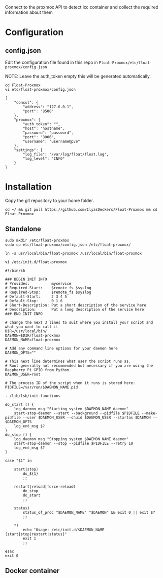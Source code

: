Connect to the proxmox API to detect lxc container and collect the required information about them

# Configuration
## config.json
Edit the configuration file found in this repo in `Float-Proxmox/etc/float-proxmox/config.json`

NOTE: Leave the auth_token empty this will be generated automatically.
```
cd Float-Proxmox
vi etc/float-proxmox/config.json

{
    "consul": {
        "address": "127.0.0.1",
        "port": "8500"
    },
    "proxmox": {
        "auth_token": "",
        "host": "hostname",
        "password": "password",
        "port": "8006",
        "username": "username@pve"
    },
    "settings": {
        "log_file": "/var/log/float/float.log",
        "log_level": "INFO"
    }
}
```

# Installation
Copy the git repository to your home folder.
```
cd ~/ && git pull https://github.com/IlyasDeckers/Float-Proxmox && cd Float-Proxmox
```

## Standalone
```
sudo mkdir /etc/float-proxmox 
sudo cp etc/float-proxmox/config.json /etc/float-proxmox/

ln -s usr/local/bin/float-proxmox /usr/local/bin/float-proxmox
```

```
vi /etc/init.d/float-proxmox

#!/bin/sh

### BEGIN INIT INFO
# Provides:          myservice
# Required-Start:    $remote_fs $syslog
# Required-Stop:     $remote_fs $syslog
# Default-Start:     2 3 4 5
# Default-Stop:      0 1 6
# Short-Description: Put a short description of the service here
# Description:       Put a long description of the service here
### END INIT INFO

# Change the next 3 lines to suit where you install your script and what you want to call it
DIR=/usr/local/bin/
DAEMON=$DIR/float-proxmox
DAEMON_NAME=float-proxmox

# Add any command line options for your daemon here
DAEMON_OPTS=""

# This next line determines what user the script runs as.
# Root generally not recommended but necessary if you are using the Raspberry Pi GPIO from Python.
DAEMON_USER=root

# The process ID of the script when it runs is stored here:
PIDFILE=/var/run/$DAEMON_NAME.pid

. /lib/lsb/init-functions

do_start () {
    log_daemon_msg "Starting system $DAEMON_NAME daemon"
    start-stop-daemon --start --background --pidfile $PIDFILE --make-pidfile --user $DAEMON_USER --chuid $DAEMON_USER --startas $DAEMON -- $DAEMON_OPTS
    log_end_msg $?
}
do_stop () {
    log_daemon_msg "Stopping system $DAEMON_NAME daemon"
    start-stop-daemon --stop --pidfile $PIDFILE --retry 10
    log_end_msg $?
}

case "$1" in

    start|stop)
        do_${1}
        ;;

    restart|reload|force-reload)
        do_stop
        do_start
        ;;

    status)
        status_of_proc "$DAEMON_NAME" "$DAEMON" && exit 0 || exit $?
        ;;

    *)
        echo "Usage: /etc/init.d/$DAEMON_NAME {start|stop|restart|status}"
        exit 1
        ;;

esac
exit 0
```

## Docker container
